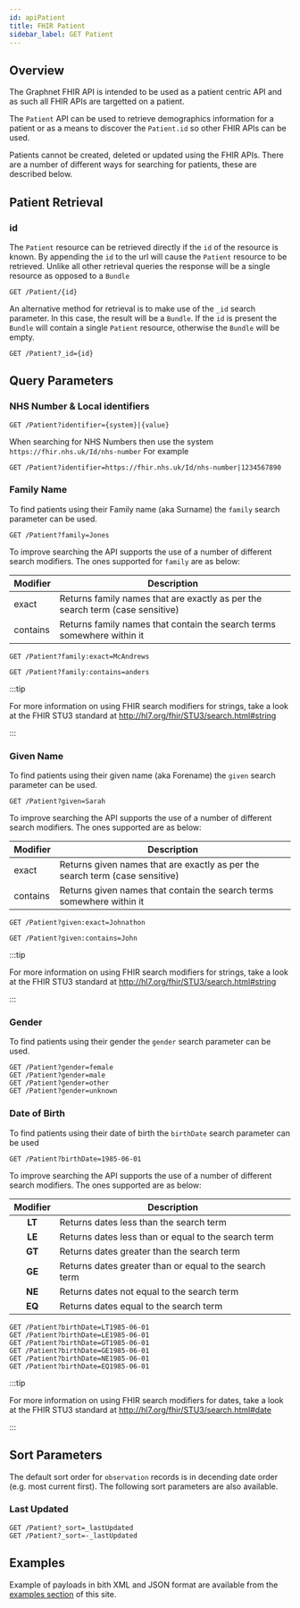 ```yaml
---
id: apiPatient
title: FHIR Patient
sidebar_label: GET Patient
---
```


## Overview

The Graphnet FHIR API is intended to be used as a patient centric API and as such all FHIR APIs are targetted on a patient.

The `Patient` API can be used to retrieve demographics information for a patient or as a means to discover the `Patient.id` so other FHIR APIs can be used.

Patients cannot be created, deleted or updated using the FHIR APIs. There are a number of different ways for searching for patients, these are described below.

## Patient Retrieval

### id

The `Patient` resource can be retrieved directly if the `id` of the resource is known. By appending the `id` to the url will cause the `Patient` resource to be retrieved. Unlike all other retrieval queries the response will be a single resource as opposed to a `Bundle`

```http
GET /Patient/{id}
```

An alternative method for retrieval is to make use of the `_id` search parameter. In this case, the result will be a `Bundle`. If the `id` is present the `Bundle` will contain a single `Patient` resource, otherwise the `Bundle` will be empty.

```http
GET /Patient?_id={id}
```

## Query Parameters

### NHS Number & Local identifiers

```http
GET /Patient?identifier={system}|{value}
```

When searching for NHS Numbers then use the system `https://fhir.nhs.uk/Id/nhs-number`
For example

```http
GET /Patient?identifier=https://fhir.nhs.uk/Id/nhs-number|1234567890
```

### Family Name

To find patients using their Family name (aka Surname) the `family` search parameter can be used.

```http
GET /Patient?family=Jones
```

To improve searching the API supports the use of a number of different search modifiers.
The ones supported for `family` are as below:

| Modifier | Description                                                                   |
| -------- | ----------------------------------------------------------------------------- |
| exact    | Returns family names that are exactly as per the search term (case sensitive) |
| contains | Returns family names that contain the search terms somewhere within it        |

```http
GET /Patient?family:exact=McAndrews

GET /Patient?family:contains=anders
```

:::tip

For more information on using FHIR search modifiers for strings, take a look at the FHIR STU3 standard at http://hl7.org/fhir/STU3/search.html#string

:::

### Given Name

To find patients using their given name (aka Forename) the `given` search parameter can be used.

```http
GET /Patient?given=Sarah
```

To improve searching the API supports the use of a number of different search modifiers.
The ones supported are as below:

| Modifier | Description                                                                  |
| -------- | ---------------------------------------------------------------------------- |
| exact    | Returns given names that are exactly as per the search term (case sensitive) |
| contains | Returns given names that contain the search terms somewhere within it        |

```http
GET /Patient?given:exact=Johnathon

GET /Patient?given:contains=John
```

:::tip

For more information on using FHIR search modifiers for strings, take a look at the FHIR STU3 standard at http://hl7.org/fhir/STU3/search.html#string

:::

### Gender

To find patients using their gender the `gender` search parameter can be used.

```http
GET /Patient?gender=female
GET /Patient?gender=male
GET /Patient?gender=other
GET /Patient?gender=unknown
```

### Date of Birth

To find patients using their date of birth the `birthDate` search parameter can be used

```http
GET /Patient?birthDate=1985-06-01
```

To improve searching the API supports the use of a number of different search modifiers.
The ones supported are as below:

| Modifier | Description                                            |
| :------: | ------------------------------------------------------ |
|  **LT**  | Returns dates less than the search term                |
|  **LE**  | Returns dates less than or equal to the search term    |
|  **GT**  | Returns dates greater than the search term             |
|  **GE**  | Returns dates greater than or equal to the search term |
|  **NE**  | Returns dates not equal to the search term             |
|  **EQ**  | Returns dates equal to the search term                 |

```http
GET /Patient?birthDate=LT1985-06-01
GET /Patient?birthDate=LE1985-06-01
GET /Patient?birthDate=GT1985-06-01
GET /Patient?birthDate=GE1985-06-01
GET /Patient?birthDate=NE1985-06-01
GET /Patient?birthDate=EQ1985-06-01
```

:::tip

For more information on using FHIR search modifiers for dates, take a look at the FHIR STU3 standard at http://hl7.org/fhir/STU3/search.html#date

:::

## Sort Parameters

The default sort order for `observation` records is in decending date order (e.g. most current first).
The following sort parameters are also available.

### Last Updated

```http
GET /Patient?_sort=_lastUpdated
GET /Patient?_sort=-_lastUpdated
```

## Examples

Example of payloads in bith XML and JSON format are available from the [examples section](../examples/exampleOverview) of this site.
